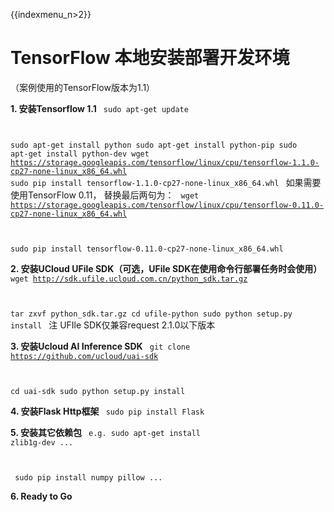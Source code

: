 {{indexmenu_n>2}}

# TensorFlow 本地安装部署开发环境
（案例使用的TensorFlow版本为1.1）

**1. 安装Tensorflow 1.1**
<code>
sudo apt-get update

sudo apt-get install python
sudo apt-get install python-pip
sudo apt-get install python-dev
wget https://storage.googleapis.com/tensorflow/linux/cpu/tensorflow-1.1.0-cp27-none-linux_x86_64.whl
sudo pip install tensorflow-1.1.0-cp27-none-linux_x86_64.whl
</code>
如果需要使用TensorFlow 0.11， 替换最后两句为：
<code>
wget https://storage.googleapis.com/tensorflow/linux/cpu/tensorflow-0.11.0-cp27-none-linux_x86_64.whl

sudo pip install tensorflow-0.11.0-cp27-none-linux_x86_64.whl
</code>

**2. 安装UCloud UFile SDK（可选，UFile SDK在使用命令行部署任务时会使用）**
<code>
wget http://sdk.ufile.ucloud.com.cn/python_sdk.tar.gz

tar zxvf python_sdk.tar.gz
cd ufile-python
sudo python setup.py install
</code>
注 UFIle SDK仅兼容request 2.1.0以下版本

**3. 安装Ucloud AI Inference SDK**
<code>
git clone https://github.com/ucloud/uai-sdk

cd uai-sdk
sudo python setup.py install
</code>

**4. 安装Flask Http框架**
<code>
sudo pip install Flask
</code>

**5. 安装其它依赖包**
<code>
e.g. sudo apt-get install zlib1g-dev ...

​     sudo pip install numpy pillow ...
</code>

**6. Ready to Go**

